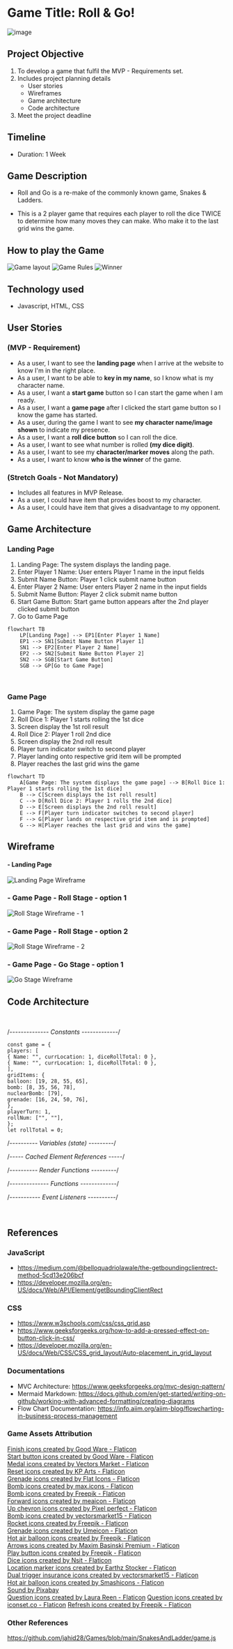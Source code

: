# Game Title: Roll & Go!
![image](https://github.com/user-attachments/assets/b2f8e2e8-6fd3-4373-9734-a900909b035f)

## Project Objective

1. To develop a game that fulfil the MVP - Requirements set.
2. Includes project planning details
   - User stories
   - Wireframes
   - Game architecture
   - Code architecture
3. Meet the project deadline

## Timeline

- Duration: 1 Week

## Game Description

- Roll and Go is a re-make of the commonly known game, Snakes & Ladders.

- This is a 2 player game that requires each player to roll the dice TWICE to determine how many moves they can make. Who make it to the last grid wins the game.

## How to play the Game

![Game layout](howtoplay/howToPlay-01.png)
![Game Rules](howtoplay/howToPlay-02.png)
![Winner](howtoplay/howToPlay-03.png)

## Technology used

- Javascript, HTML, CSS

## User Stories

### (MVP - Requirement)

- As a user, I want to see the <b>landing page</b> when I arrive at the website to know I'm in the right place.
- As a user, I want to be able to <b>key in my name</b>, so I know what is my character name.
- As a user, I want a <b>start game</b> button so I can start the game when I am ready.
- As a user, I want a <b>game page</b> after I clicked the start game button so I know the game has started.
- As a user, during the game I want to see <b>my character name/image shown</b> to indicate my presence.
- As a user, I want a <b>roll dice button</b> so I can roll the dice.
- As a user, I want to see what number is rolled <b>(my dice digit)</b>.
- As a user, I want to see my <b>character/marker moves</b> along the path.
- As a user, I want to know <b>who is the winner</b> of the game.

### (Stretch Goals - Not Mandatory)

- Includes all features in MVP Release.
- As a user, I could have item that provides boost to my character.
- As a user, I could have item that gives a disadvantage to my opponent.

## Game Architecture

### Landing Page

1. Landing Page: The system displays the landing page.
2. Enter Player 1 Name: User enters Player 1 name in the input fields
3. Submit Name Button: Player 1 click submit name button
4. Enter Player 2 Name: User enters Player 2 name in the input fields
5. Submit Name Button: Player 2 click submit name button
6. Start Game Button: Start game button appears after the 2nd player clicked submit button
7. Go to Game Page

```mermaid
flowchart TB
    LP[Landing Page] --> EP1[Enter Player 1 Name]
    EP1 --> SN1[Submit Name Button Player 1]
    SN1 --> EP2[Enter Player 2 Name]
    EP2 --> SN2[Submit Name Button Player 2]
    SN2 --> SGB[Start Game Button]
    SGB --> GP[Go to Game Page]
```

<br>

### Game Page

1. Game Page: The system display the game page
2. Roll Dice 1: Player 1 starts rolling the 1st dice
3. Screen display the 1st roll result
4. Roll Dice 2: Player 1 roll 2nd dice
5. Screen display the 2nd roll result
6. Player turn indicator switch to second player
7. Player landing onto respective grid item will be prompted
8. Player reaches the last grid wins the game

```mermaid
flowchart TD
    A[Game Page: The system displays the game page] --> B[Roll Dice 1: Player 1 starts rolling the 1st dice]
    B --> C[Screen displays the 1st roll result]
    C --> D[Roll Dice 2: Player 1 rolls the 2nd dice]
    D --> E[Screen displays the 2nd roll result]
    E --> F[Player turn indicator switches to second player]
    F --> G[Player lands on respective grid item and is prompted]
    G --> H[Player reaches the last grid and wins the game]
```

## Wireframe

#### - Landing Page

![Landing Page Wireframe](assets-readme/wireframe/wf-1.png)

### - Game Page - Roll Stage - option 1

![Roll Stage Wireframe - 1](assets-readme/wireframe/wf-2.png)

### - Game Page - Roll Stage - option 2

![Roll Stage Wireframe - 2](assets-readme/wireframe/wf-3.png)

### - Game Page - Go Stage - option 1

![Go Stage Wireframe](assets-readme/wireframe/wf-4.png)

## Code Architecture

<br>

/_-------------- Constants -------------_/

```
const game = {
players: [
{ Name: "", currLocation: 1, diceRollTotal: 0 },
{ Name: "", currLocation: 1, diceRollTotal: 0 },
],
gridItems: {
balloon: [19, 28, 55, 65],
bomb: [8, 35, 56, 78],
nuclearBomb: [79],
grenade: [16, 24, 50, 76],
},
playerTurn: 1,
rollNum: ["", ""],
};
let rollTotal = 0;
```

/_---------- Variables (state) ---------_/

/_----- Cached Element References -----_/

/_---------- Render Functions ---------_/

/_-------------- Functions -------------_/

/_----------- Event Listeners ----------_/

<br>

## References

### JavaScript

- https://medium.com/@belloquadriolawale/the-getboundingclientrect-method-5cd13e206bcf
- https://developer.mozilla.org/en-US/docs/Web/API/Element/getBoundingClientRect

### CSS

- https://www.w3schools.com/css/css_grid.asp
- https://www.geeksforgeeks.org/how-to-add-a-pressed-effect-on-button-click-in-css/
- https://developer.mozilla.org/en-US/docs/Web/CSS/CSS_grid_layout/Auto-placement_in_grid_layout

### Documentations

- MVC Architecture: https://www.geeksforgeeks.org/mvc-design-pattern/ <br>
- Mermaid Markdown: https://docs.github.com/en/get-started/writing-on-github/working-with-advanced-formatting/creating-diagrams <br>
- Flow Chart Documentation: https://info.aiim.org/aiim-blog/flowcharting-in-business-process-management

### Game Assets Attribution

<a href="https://www.flaticon.com/free-icons/finish" title="finish icons">Finish icons created by Good Ware - Flaticon</a><br>
<a href="https://www.flaticon.com/free-icons/start-button" title="start button icons">Start button icons created by Good Ware - Flaticon</a><br>
<a href="https://www.flaticon.com/free-icons/medal" title="medal icons">Medal icons created by Vectors Market - Flaticon</a><br>
<a href="https://www.flaticon.com/free-icons/reset" title="reset icons">Reset icons created by KP Arts - Flaticon</a><br>
<a href="https://www.flaticon.com/free-icons/grenade" title="grenade icons">Grenade icons created by Flat Icons - Flaticon</a><br>
<a href="https://www.flaticon.com/free-icons/bomb" title="bomb icons">Bomb icons created by max.icons - Flaticon</a><br>
<a href="https://www.flaticon.com/free-icons/bomb" title="bomb icons">Bomb icons created by Freepik - Flaticon</a><br>
<a href="https://www.flaticon.com/free-icons/forward" title="forward icons">Forward icons created by meaicon - Flaticon</a><br>
<a href="https://www.flaticon.com/free-icons/up-chevron" title="up chevron icons">Up chevron icons created by Pixel perfect - Flaticon</a>
<br>
<a href="https://www.flaticon.com/free-icons/bomb" title="bomb icons">Bomb icons created by vectorsmarket15 - Flaticon</a>
<br>
<a href="https://www.flaticon.com/free-icons/rocket" title="rocket icons">Rocket icons created by Freepik - Flaticon</a>
<br>
<a href="https://www.flaticon.com/free-icons/grenade" title="grenade icons">Grenade icons created by Umeicon - Flaticon</a>
<br>
<a href="https://www.flaticon.com/free-icons/hot-air-balloon" title="hot air balloon icons">Hot air balloon icons created by Freepik - Flaticon</a><br>
<a href="https://www.flaticon.com/free-icons/arrows" title="arrows icons">Arrows icons created by Maxim Basinski Premium - Flaticon</a><br>
<a href="https://www.flaticon.com/free-icons/play-button" title="play button icons">Play button icons created by Freepik - Flaticon</a><br>
<a href="https://www.flaticon.com/free-icons/dice" title="dice icons">Dice icons created by Nsit - Flaticon</a><br>
<a href="https://www.flaticon.com/free-icons/location-marker" title="location marker icons">Location marker icons created by Earthz Stocker - Flaticon</a><br>
<a href="https://www.flaticon.com/free-icons/dual-trigger-insurance" title="dual trigger insurance icons">Dual trigger insurance icons created by vectorsmarket15 - Flaticon</a><br>
<a href="https://www.flaticon.com/free-icons/hot-air-balloon" title="hot air balloon icons">Hot air balloon icons created by Smashicons - Flaticon</a><br>
<a href="https://pixabay.com/sound-effects/?utm_source=link-attribution&utm_medium=referral&utm_campaign=music&utm_content=39222">Sound by Pixabay</a><br>
<a href="https://www.flaticon.com/free-icons/question" title="question icons">Question icons created by Laura Reen - Flaticon</a>
<a href="https://www.flaticon.com/free-icons/question" title="question icons">Question icons created by iconset.co - Flaticon</a>
<a href="https://www.flaticon.com/free-icons/refresh" title="refresh icons">Refresh icons created by Freepik - Flaticon</a>

### Other References

https://github.com/jahid28/Games/blob/main/SnakesAndLadder/game.js
